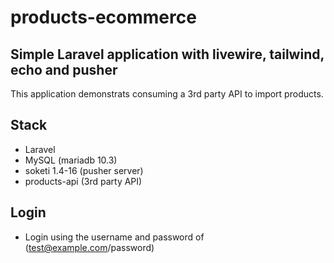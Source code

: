 # products-ecommerce

## Simple Laravel application with livewire, tailwind, echo and pusher
This application demonstrats consuming a 3rd party API to import products.

## Stack
- Laravel
- MySQL (mariadb 10.3)
- soketi 1.4-16 (pusher server)
- products-api (3rd party API)

## Login
- Login using the username and password of (test@example.com/password)